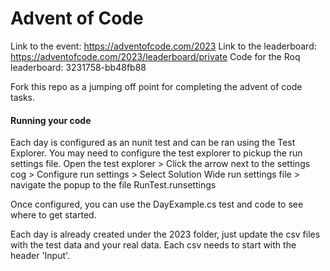 <h1>Advent of Code</h1>

Link to the event: https://adventofcode.com/2023
Link to the leaderboard: https://adventofcode.com/2023/leaderboard/private
Code for the Roq leaderboard: 3231758-bb48fb88

Fork this repo as a jumping off point for completing the advent of code tasks.

<h4>Running your code</h4>
Each day is configured as an nunit test and can be ran using the Test Explorer. You may need to configure the test explorer to pickup the run settings file.
Open the test explorer > Click the arrow next to the settings cog > Configure run settings > Select Solution Wide run settings file > navigate the popup to the file RunTest.runsettings

Once configured, you can use the DayExample.cs test and code to see where to get started.

Each day is already created under the 2023 folder, just update the csv files with the test data and your real data.
Each csv needs to start with the header 'Input'.